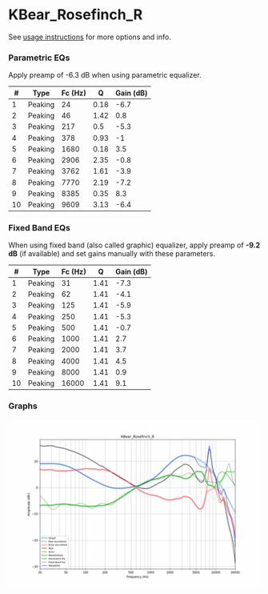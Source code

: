 # KBear_Rosefinch_R
See [usage instructions](https://github.com/jaakkopasanen/AutoEq#usage) for more options and info.

### Parametric EQs
Apply preamp of -6.3 dB when using parametric equalizer.

|   # | Type    |   Fc (Hz) |    Q |   Gain (dB) |
|-----|---------|-----------|------|-------------|
|   1 | Peaking |        24 | 0.18 |        -6.7 |
|   2 | Peaking |        46 | 1.42 |         0.8 |
|   3 | Peaking |       217 | 0.5  |        -5.3 |
|   4 | Peaking |       378 | 0.93 |        -1   |
|   5 | Peaking |      1680 | 0.18 |         3.5 |
|   6 | Peaking |      2906 | 2.35 |        -0.8 |
|   7 | Peaking |      3762 | 1.61 |        -3.9 |
|   8 | Peaking |      7770 | 2.19 |        -7.2 |
|   9 | Peaking |      8385 | 0.35 |         8.3 |
|  10 | Peaking |      9609 | 3.13 |        -6.4 |

### Fixed Band EQs
When using fixed band (also called graphic) equalizer, apply preamp of **-9.2 dB** (if available) and set gains manually with these parameters.

|   # | Type    |   Fc (Hz) |    Q |   Gain (dB) |
|-----|---------|-----------|------|-------------|
|   1 | Peaking |        31 | 1.41 |        -7.3 |
|   2 | Peaking |        62 | 1.41 |        -4.1 |
|   3 | Peaking |       125 | 1.41 |        -5.9 |
|   4 | Peaking |       250 | 1.41 |        -5.3 |
|   5 | Peaking |       500 | 1.41 |        -0.7 |
|   6 | Peaking |      1000 | 1.41 |         2.7 |
|   7 | Peaking |      2000 | 1.41 |         3.7 |
|   8 | Peaking |      4000 | 1.41 |         4.5 |
|   9 | Peaking |      8000 | 1.41 |         0.9 |
|  10 | Peaking |     16000 | 1.41 |         9.1 |

### Graphs
![](./KBear_Rosefinch_R.png)
